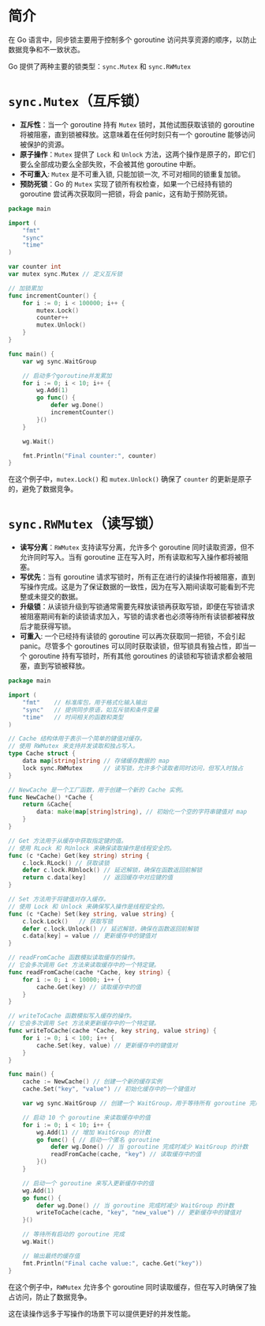 # 简介

在 Go 语言中，同步锁主要用于控制多个 goroutine 访问共享资源的顺序，以防止数据竞争和不一致状态。

Go 提供了两种主要的锁类型：`sync.Mutex` 和 `sync.RWMutex`

# `sync.Mutex`（互斥锁）

- **互斥性**：当一个 goroutine 持有 `Mutex` 锁时，其他试图获取该锁的 goroutine 将被阻塞，直到锁被释放。这意味着在任何时刻只有一个
  goroutine 能够访问被保护的资源。
- **原子操作**：`Mutex` 提供了 `Lock` 和 `Unlock` 方法，这两个操作是原子的，即它们要么全部成功要么全部失败，不会被其他
  goroutine 中断。
- **不可重入**: `Mutex` 是不可重入锁, 只能加锁一次, 不可对相同的锁重复加锁。
- **预防死锁**：Go 的 `Mutex` 实现了锁所有权检查，如果一个已经持有锁的 goroutine 尝试再次获取同一把锁，将会 panic，这有助于预防死锁。

```go
package main

import (
    "fmt"
    "sync"
    "time"
)

var counter int
var mutex sync.Mutex // 定义互斥锁

// 加锁累加
func incrementCounter() {
    for i := 0; i < 100000; i++ {
        mutex.Lock()
        counter++
        mutex.Unlock()
    }
}

func main() {
    var wg sync.WaitGroup

    // 启动多个goroutine并发累加
    for i := 0; i < 10; i++ {
        wg.Add(1)
        go func() {
            defer wg.Done()
            incrementCounter()
        }()
    }

    wg.Wait()

    fmt.Println("Final counter:", counter)
}
```

在这个例子中，`mutex.Lock()` 和 `mutex.Unlock()` 确保了 `counter` 的更新是原子的，避免了数据竞争。

# `sync.RWMutex`（读写锁）

- **读写分离**：`RWMutex` 支持读写分离，允许多个 goroutine 同时读取资源，但不允许同时写入。当有 goroutine
  正在写入时，所有读取和写入操作都将被阻塞。
- **写优先**：当有 goroutine 请求写锁时，所有正在进行的读操作将被阻塞，直到写操作完成。这是为了保证数据的一致性，因为在写入期间读取可能看到不完整或未提交的数据。
- **升级锁**：从读锁升级到写锁通常需要先释放读锁再获取写锁，即便在写锁请求被阻塞期间有新的读锁请求加入，写锁的请求者也必须等待所有读锁都被释放后才能获得写锁。
- **可重入**: 一个已经持有读锁的 goroutine 可以再次获取同一把锁，不会引起 panic。尽管多个 goroutines
  可以同时获取读锁，但写锁具有独占性，即当一个 goroutine 持有写锁时，所有其他 goroutines 的读锁和写锁请求都会被阻塞，直到写锁被释放。

```go
package main

import (
	"fmt"    // 标准库包，用于格式化输入输出
	"sync"   // 提供同步原语，如互斥锁和条件变量
	"time"   // 时间相关的函数和类型
)

// Cache 结构体用于表示一个简单的键值对缓存。
// 使用 RWMutex 来支持并发读取和独占写入。
type Cache struct {
	data map[string]string // 存储缓存数据的 map
	lock sync.RWMutex      // 读写锁，允许多个读取者同时访问，但写入时独占
}

// NewCache 是一个工厂函数，用于创建一个新的 Cache 实例。
func NewCache() *Cache {
	return &Cache{
		data: make(map[string]string), // 初始化一个空的字符串键值对 map
	}
}

// Get 方法用于从缓存中获取指定键的值。
// 使用 RLock 和 RUnlock 来确保读取操作是线程安全的。
func (c *Cache) Get(key string) string {
	c.lock.RLock() // 获取读锁
	defer c.lock.RUnlock() // 延迟解锁，确保在函数返回前解锁
	return c.data[key]     // 返回缓存中对应键的值
}

// Set 方法用于将键值对存入缓存。
// 使用 Lock 和 Unlock 来确保写入操作是线程安全的。
func (c *Cache) Set(key string, value string) {
	c.lock.Lock()   // 获取写锁
	defer c.lock.Unlock() // 延迟解锁，确保在函数返回前解锁
	c.data[key] = value // 更新缓存中的键值对
}

// readFromCache 函数模拟读取缓存的操作。
// 它会多次调用 Get 方法来读取缓存中的一个特定键。
func readFromCache(cache *Cache, key string) {
	for i := 0; i < 10000; i++ {
		cache.Get(key) // 读取缓存中的值
	}
}

// writeToCache 函数模拟写入缓存的操作。
// 它会多次调用 Set 方法来更新缓存中的一个特定键。
func writeToCache(cache *Cache, key string, value string) {
	for i := 0; i < 100; i++ {
		cache.Set(key, value) // 更新缓存中的键值对
	}
}

func main() {
	cache := NewCache() // 创建一个新的缓存实例
	cache.Set("key", "value") // 初始化缓存中的一个键值对

	var wg sync.WaitGroup // 创建一个 WaitGroup，用于等待所有 goroutine 完成

	// 启动 10 个 goroutine 来读取缓存中的值
	for i := 0; i < 10; i++ {
		wg.Add(1) // 增加 WaitGroup 的计数
		go func() { // 启动一个匿名 goroutine
			defer wg.Done() // 当 goroutine 完成时减少 WaitGroup 的计数
			readFromCache(cache, "key") // 读取缓存中的值
		}()
	}

	// 启动一个 goroutine 来写入更新缓存中的值
	wg.Add(1)
	go func() {
		defer wg.Done() // 当 goroutine 完成时减少 WaitGroup 的计数
		writeToCache(cache, "key", "new_value") // 更新缓存中的键值对
	}()

	// 等待所有启动的 goroutine 完成
	wg.Wait()

	// 输出最终的缓存值
	fmt.Println("Final cache value:", cache.Get("key"))
}
```

在这个例子中，`RWMutex` 允许多个 goroutine 同时读取缓存，但在写入时确保了独占访问，防止了数据竞争。

这在读操作远多于写操作的场景下可以提供更好的并发性能。